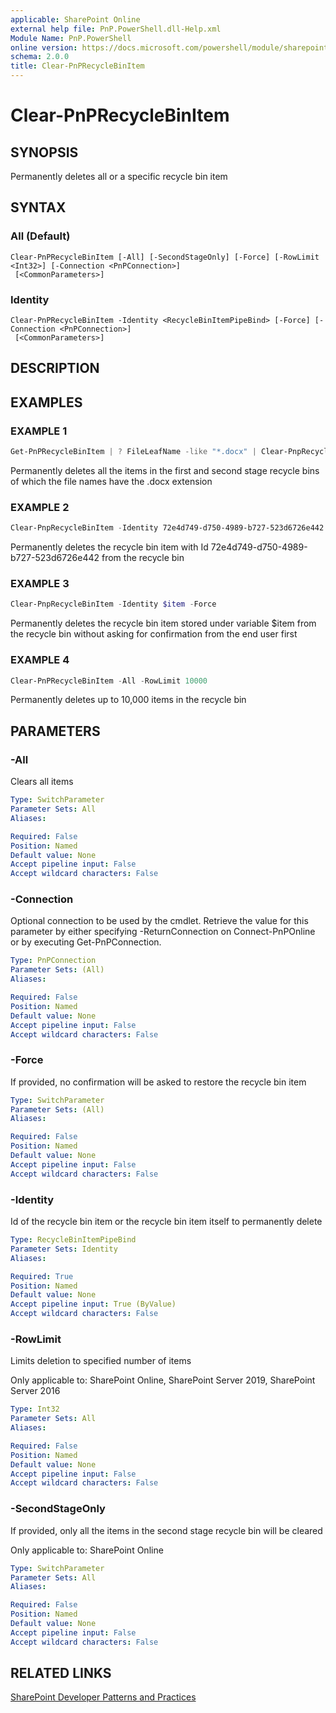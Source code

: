 ```yaml
---
applicable: SharePoint Online
external help file: PnP.PowerShell.dll-Help.xml
Module Name: PnP.PowerShell
online version: https://docs.microsoft.com/powershell/module/sharepoint-pnp/clear-pnprecyclebinitem
schema: 2.0.0
title: Clear-PnPRecycleBinItem
---
```


# Clear-PnPRecycleBinItem

## SYNOPSIS
Permanently deletes all or a specific recycle bin item

## SYNTAX

### All (Default)
```
Clear-PnPRecycleBinItem [-All] [-SecondStageOnly] [-Force] [-RowLimit <Int32>] [-Connection <PnPConnection>]
 [<CommonParameters>]
```

### Identity
```
Clear-PnPRecycleBinItem -Identity <RecycleBinItemPipeBind> [-Force] [-Connection <PnPConnection>]
 [<CommonParameters>]
```

## DESCRIPTION

## EXAMPLES

### EXAMPLE 1
```powershell
Get-PnPRecycleBinItem | ? FileLeafName -like "*.docx" | Clear-PnpRecycleBinItem
```

Permanently deletes all the items in the first and second stage recycle bins of which the file names have the .docx extension

### EXAMPLE 2
```powershell
Clear-PnpRecycleBinItem -Identity 72e4d749-d750-4989-b727-523d6726e442
```

Permanently deletes the recycle bin item with Id 72e4d749-d750-4989-b727-523d6726e442 from the recycle bin

### EXAMPLE 3
```powershell
Clear-PnpRecycleBinItem -Identity $item -Force
```

Permanently deletes the recycle bin item stored under variable $item from the recycle bin without asking for confirmation from the end user first

### EXAMPLE 4
```powershell
Clear-PnPRecycleBinItem -All -RowLimit 10000
```

Permanently deletes up to 10,000 items in the recycle bin

## PARAMETERS

### -All
Clears all items

```yaml
Type: SwitchParameter
Parameter Sets: All
Aliases:

Required: False
Position: Named
Default value: None
Accept pipeline input: False
Accept wildcard characters: False
```

### -Connection
Optional connection to be used by the cmdlet. Retrieve the value for this parameter by either specifying -ReturnConnection on Connect-PnPOnline or by executing Get-PnPConnection.

```yaml
Type: PnPConnection
Parameter Sets: (All)
Aliases:

Required: False
Position: Named
Default value: None
Accept pipeline input: False
Accept wildcard characters: False
```

### -Force
If provided, no confirmation will be asked to restore the recycle bin item

```yaml
Type: SwitchParameter
Parameter Sets: (All)
Aliases:

Required: False
Position: Named
Default value: None
Accept pipeline input: False
Accept wildcard characters: False
```

### -Identity
Id of the recycle bin item or the recycle bin item itself to permanently delete

```yaml
Type: RecycleBinItemPipeBind
Parameter Sets: Identity
Aliases:

Required: True
Position: Named
Default value: None
Accept pipeline input: True (ByValue)
Accept wildcard characters: False
```

### -RowLimit
Limits deletion to specified number of items

Only applicable to: SharePoint Online, SharePoint Server 2019, SharePoint Server 2016

```yaml
Type: Int32
Parameter Sets: All
Aliases:

Required: False
Position: Named
Default value: None
Accept pipeline input: False
Accept wildcard characters: False
```

### -SecondStageOnly
If provided, only all the items in the second stage recycle bin will be cleared

Only applicable to: SharePoint Online

```yaml
Type: SwitchParameter
Parameter Sets: All
Aliases:

Required: False
Position: Named
Default value: None
Accept pipeline input: False
Accept wildcard characters: False
```

## RELATED LINKS

[SharePoint Developer Patterns and Practices](https://aka.ms/sppnp)